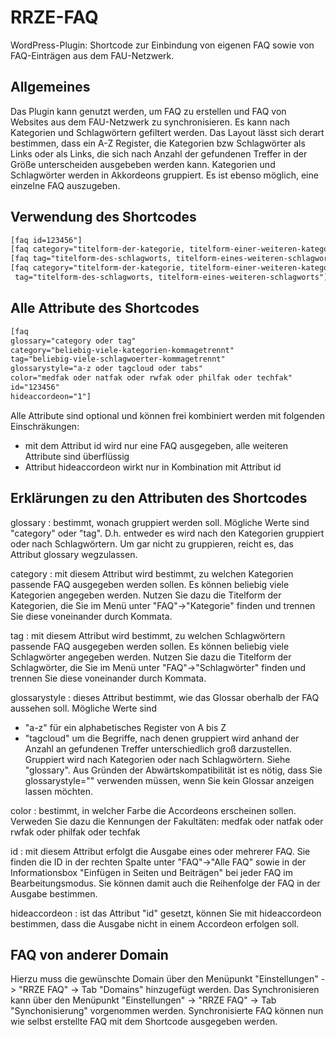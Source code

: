 # RRZE-FAQ
WordPress-Plugin: Shortcode zur Einbindung von eigenen FAQ sowie von FAQ-Einträgen aus dem FAU-Netzwerk. 

## Allgemeines

Das Plugin kann genutzt werden, um FAQ zu erstellen und FAQ von Websites aus dem FAU-Netzwerk zu synchronisieren. Es kann nach Kategorien und Schlagwörtern gefiltert werden. Das Layout lässt sich derart bestimmen, dass ein A-Z Register, die Kategorien bzw Schlagwörter als Links oder als Links, die sich nach Anzahl der gefundenen Treffer in der Größe unterscheiden ausgebeben werden kann. Kategorien und Schlagwörter werden in Akkordeons gruppiert. Es ist ebenso möglich, eine einzelne FAQ auszugeben.

## Verwendung des Shortcodes

```html
[faq id=123456"] 
[faq category="titelform-der-kategorie, titelform-einer-weiteren-kategorie"]
[faq tag="titelform-des-schlagworts, titelform-eines-weiteren-schlagworts"]
[faq category="titelform-der-kategorie, titelform-einer-weiteren-kategorie"
 tag="titelform-des-schlagworts, titelform-eines-weiteren-schlagworts"]
```


## Alle Attribute des Shortcodes

```html
[faq 
glossary="category oder tag" 
category="beliebig-viele-kategorien-kommagetrennt"  
tag="beliebig-viele-schlagwoerter-kommagetrennt" 
glossarystyle="a-z oder tagcloud oder tabs" 
color="medfak oder natfak oder rwfak oder philfak oder techfak" 
id="123456"
hideaccordeon="1"] 
```

Alle Attribute sind optional und können frei kombiniert werden mit folgenden Einschräkungen:
- mit dem Attribut id wird nur eine FAQ ausgegeben, alle weiteren Attribute sind überflüssig
- Attribut hideaccordeon wirkt nur in Kombination mit Attribut id


## Erklärungen zu den Attributen des Shortcodes

glossary : bestimmt, wonach gruppiert werden soll. Mögliche Werte sind "category" oder "tag". D.h. entweder es wird nach den Kategorien gruppiert oder nach Schlagwörtern. Um gar nicht zu gruppieren, reicht es, das Attribut glossary wegzulassen.

category : mit diesem Attribut wird bestimmt, zu welchen Kategorien passende FAQ ausgegeben werden sollen. Es können beliebig viele Kategorien angegeben werden. Nutzen Sie dazu die Titelform der Kategorien, die Sie im Menü unter "FAQ"->"Kategorie" finden und trennen Sie diese voneinander durch Kommata.

tag : mit diesem Attribut wird bestimmt, zu welchen Schlagwörtern passende FAQ ausgegeben werden sollen. Es können beliebig viele Schlagwörter angegeben werden. Nutzen Sie dazu die Titelform der Schlagwörter, die Sie im Menü unter "FAQ"->"Schlagwörter" finden und trennen Sie diese voneinander durch Kommata.

glossarystyle : dieses Attribut bestimmt, wie das Glossar oberhalb der FAQ aussehen soll. 
Mögliche Werte sind 
 - "a-z" für ein alphabetisches Register von A bis Z
 - "tagcloud" um die Begriffe, nach denen gruppiert wird anhand der Anzahl an gefundenen Treffer unterschiedlich groß darzustellen. Gruppiert wird nach Kategorien oder nach Schlagwörtern. Siehe "glossary". Aus Gründen der Abwärtskompatibilität ist es nötig, dass Sie glossarystyle="" verwenden müssen, wenn Sie kein Glossar anzeigen lassen möchten.

 color : bestimmt, in welcher Farbe die Accordeons erscheinen sollen. Verweden Sie dazu die Kennungen der Fakultäten: medfak oder natfak oder rwfak oder philfak oder techfak

 id : mit diesem Attribut erfolgt die Ausgabe eines oder mehrerer FAQ. Sie finden die ID in der rechten Spalte unter "FAQ"->"Alle FAQ" sowie in der Informationsbox "Einfügen in Seiten und Beiträgen" bei jeder FAQ im Bearbeitungsmodus. Sie können damit auch die Reihenfolge der FAQ in der Ausgabe bestimmen. 

 hideaccordeon : ist das Attribut "id" gesetzt, können Sie mit hideaccordeon bestimmen, dass die Ausgabe nicht in einem Accordeon erfolgen soll.



## FAQ von anderer Domain

Hierzu muss die gewünschte Domain über den Menüpunkt "Einstellungen" -> "RRZE FAQ" -> Tab "Domains" hinzugefügt werden.
Das Synchronisieren kann über den Menüpunkt "Einstellungen" -> "RRZE FAQ" -> Tab "Synchonisierung" vorgenommen werden.
Synchronisierte FAQ können nun wie selbst erstellte FAQ mit dem Shortcode ausgegeben werden.




